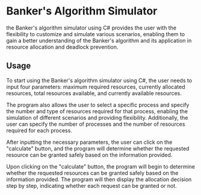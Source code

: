 # Banker's Algorithm Simulator
the Banker's algorithm simulator using C# provides the user with the flexibility to customize and simulate various scenarios, enabling them to gain a better understanding of the Banker's algorithm and its application in resource allocation and deadlock prevention.

## Usage
To start using the Banker's algorithm simulator using C#, the user needs to input four parameters: maximum required resources, currently allocated resources, total resources available, and currently available resources.

The program also allows the user to select a specific process and specify the number and type of resources required for that process, enabling the simulation of different scenarios and providing flexibility. Additionally, the user can specify the number of processes and the number of resources required for each process.

After inputting the necessary parameters, the user can click on the "calculate" button, and the program will determine whether the requested resource can be granted safely based on the information provided.

Upon clicking on the "calculate" button, the program will begin to determine whether the requested resources can be granted safely based on the information provided. The program will then display the allocation decision step by step, indicating whether each request can be granted or not.
